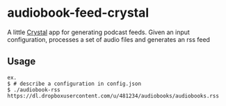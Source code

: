 # audiobook-feed-crystal

A little [Crystal](http://crystal-lang.org) app for generating podcast feeds. Given
an input configuration, processes a set of audio files and generates an rss
feed

## Usage

    ex.
    $ # describe a configuration in config.json
    $ ./audiobook-rss
    https://dl.dropboxusercontent.com/u/481234/audiobooks/audiobooks.rss

